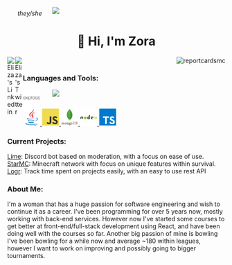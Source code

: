 
[<img align="right" width="400" src="https://github-readme-stats.vercel.app/api?username=ReportCardsMC&show_icons=true"/>](https://github.com/ReportCardsMC/)
<h6 align="center" color="gray">they/she</h6>
<h1 align="center">👋 Hi, I'm Zora</h1>

<a href="https://www.linkedin.com/in/elizahouston/">
  <img align="left" alt="Eliza's Linkedin" width="18px" src="https://cdn.jsdelivr.net/npm/simple-icons@v3/icons/linkedin.svg" />
</a>
<a href="https://www.twitter.com/ReportCardsMC">
  <img align="left" alt="Eliza's Twitter" width="18px" src="https://cdn.jsdelivr.net/npm/simple-icons@v3/icons/twitter.svg" />
</a>

<p align="right"> <img src="https://komarev.com/ghpvc/?username=reportcardsmc&label=Profile%20views&color=0e75b6&style=flat-square" alt="reportcardsmc" /> </p>

<h3 align="left">Languages and Tools:</h3>

[<img align="right" width="400" src="https://lanyard-profile-readme.vercel.app/api/150729679962243075"/>](https://discord.com/users/15072967996224307)

<p align="left"> <a href="https://expressjs.com" target="_blank"> <img src="https://raw.githubusercontent.com/devicons/devicon/master/icons/express/express-original-wordmark.svg" alt="express" width="40" height="40"/> </a> 
  <a href="https://www.java.com" target="_blank"> <img src="https://raw.githubusercontent.com/devicons/devicon/master/icons/java/java-original.svg" alt="java" width="40" height="40"/> </a> 
  <a href="https://developer.mozilla.org/en-US/docs/Web/JavaScript" target="_blank"> <img src="https://raw.githubusercontent.com/devicons/devicon/master/icons/javascript/javascript-original.svg" alt="javascript" width="40" height="40"/> </a> 
  <a href="https://www.mongodb.com/" target="_blank"> <img src="https://raw.githubusercontent.com/devicons/devicon/master/icons/mongodb/mongodb-original-wordmark.svg" alt="mongodb" width="40" height="40"/> </a> 
  <a href="https://nodejs.org" target="_blank"> <img src="https://raw.githubusercontent.com/devicons/devicon/master/icons/nodejs/nodejs-original-wordmark.svg" alt="nodejs" width="40" height="40"/> </a> 
  <a href="https://www.typescriptlang.org/" target="_blank"> <img src="https://raw.githubusercontent.com/devicons/devicon/master/icons/typescript/typescript-original.svg" alt="typescript" width="40" height="40"/> </a> 
</p>

<h3 align="left">Current Projects:</h3>

<p align="left">
  <a href="https://github.com/ReportCardsMC/lime">Lime</a>: Discord bot based on moderation, with a focus on ease of use.<br>
  <a href="https://starmc.gg/">StarMC</a>: Minecraft network with focus on unique features within survival.<br>
  <a href="https://github.com/ReportCardsMC/logr">Logr</a>: Track time spent on projects easily, with an easy to use rest API<br>
</p>

<h3 align="left">About Me:</h3>

<p align="left">
  I'm a woman that has a huge passion for software engineering and wish to continue it as a career.
  I've been programming for over 5 years now, mostly working with back-end services. However now I've started some courses to get better at
  front-end/full-stack development using React, and have been doing well with the courses so far. Another big passion of mine is bowling
  I've been bowling for a while now and average ~180 within leagues, however I want to work on improving and possibly going to bigger tournaments.
</p>
